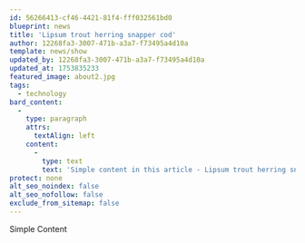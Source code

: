```yaml
---
id: 56266413-cf46-4421-81f4-fff032561bd0
blueprint: news
title: 'Lipsum trout herring snapper cod'
author: 12268fa3-3007-471b-a3a7-f73495a4d10a
template: news/show
updated_by: 12268fa3-3007-471b-a3a7-f73495a4d10a
updated_at: 1753835233
featured_image: about2.jpg
tags:
  - technology
bard_content:
  -
    type: paragraph
    attrs:
      textAlign: left
    content:
      -
        type: text
        text: 'Simple content in this article - Lipsum trout herring snapper cod'
protect: none
alt_seo_noindex: false
alt_seo_nofollow: false
exclude_from_sitemap: false
---
```

Simple Content